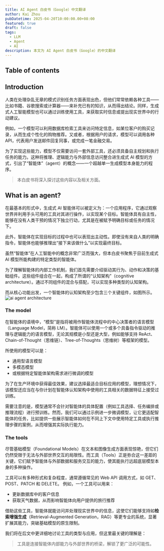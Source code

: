 ```yaml
---
title: AI Agent 白皮书（Google）中文翻译
author: Kai Zhou
pubDatetime: 2025-04-20T10:00:00.00+08:00
featured: true
draft: false
tags:
  - LLM
  - Agent
  - AI
description: 本文为 AI Agent 白皮书（Google）的中文翻译
---
```


## Table of contents

## Introduction

人类在处理杂乱无章的模式识别任务方面表现出色，但他们常常依赖各种工具——比如书籍、谷歌搜索或计算器——来补充已有的知识，从而得出结论。同样，生成式人工智能模型也可以通过训练使用工具，来获取实时信息或提出现实世界中的行动建议。

例如，一个模型可以利用数据库检索工具来访问特定信息，如某位客户的购买记录，从而生成个性化的购物推荐。又或者，根据用户的请求，模型可以调用各种 API，代表用户发送邮件回复同事，或完成一笔金融交易。

为了实现这些能力，模型不仅需要访问一套外部工具，还必须具备自主规划和执行任务的能力。这种将推理、逻辑能力与外部信息访问整合进生成式 AI 模型的方式，引出了“智能体”（agent）的概念——一个超越单一生成模型本身能力的程序。

> 本白皮书将深入探讨这些内容以及相关方面。

## What is an agent?

在最基本的形式中，生成式 AI 智能体可以被定义为：一个应用程序，它通过观察世界并利用手头可用的工具对其进行操作，以实现某个目标。智能体具有自主性，能够在没有人类干预的情况下独立行动，尤其是在被赋予明确目标或任务的情况下。

此外，智能体在实现目标的过程中也可以表现出主动性。即使没有来自人类的明确指令，智能体也能够推理出“接下来该做什么”以实现最终目标。

虽然“智能体”在人工智能中的概念非常广泛而强大，但本白皮书聚焦于目前生成式 AI 模型所能构建的特定类型的智能体。

为了理解智能体的内部工作机制，我们首先需要介绍驱动其行为、动作和决策的基础组件。这些组件组合在一起，构成了所谓的“认知架构”（cognitive architecture）。通过不同组件的混合与搭配，可以实现多种类型的认知架构。

而从核心功能出发，一个智能体的认知架构至少包含三个关键组件，如图所示。
![ai agent architecture](@/assets/images/ai-agent.png)

### The model

在智能体的语境中，“模型”是指将被用作智能体流程中的中心决策者的语言模型（Language Model，简称 LM）。智能体可以使用一个或多个具备指令驱动的推理与逻辑能力的语言模型，无论其规模是小型还是大型，例如能够支持 ReAct、Chain-of-Thought（思维链）、Tree-of-Thoughts（思维树）等框架的模型。

所使用的模型可以是：
- 通用型语言模型
- 多模态模型
- 或根据特定智能体架构需求进行微调的模型

为了在生产环境中获得最佳效果，建议选择最适合目标应用的模型，理想情况下，该模型还应当在与你计划在智能体认知架构中使用的工具相关的数据特征上接受过训练。

需要注意的是，模型通常不会针对智能体的具体配置（例如工具选择、任务编排或推理流程）进行预训练。然而，我们可以通过示例进一步微调模型，让它更适配智能体的任务，比如提供一些展示智能体如何在不同上下文中使用特定工具或执行推理步骤的案例，从而增强其实际执行能力。

### The tools

尽管基础模型（Foundational Models）在文本和图像生成方面表现惊艳，但它们仍然受限于无法与外部世界交互的局限性。而工具（Tools）正是弥合这一差距的关键，它们赋予智能体与外部数据和服务交互的能力，使其能执行远超底层模型本身的多种操作。

工具可以有多种形式和复杂程度，通常遵循常见的 Web API 调用方式，如 GET、POST、PATCH 和 DELETE。
例如，一个工具可以用来：
- 更新数据库中的客户信息
- 获取天气数据，从而影响智能体向用户提供的旅行推荐

借助这些工具，智能体就能访问并处理现实世界中的信息，这使它们能够支持如**检索增强生成**（Retrieval-Augmented Generation，RAG）等更专业的系统，显著扩展其能力，突破基础模型的原生限制。

我们将在后文中更详细地讨论工具的类型与应用，但这里最关键的理解是：

> 工具是连接智能体内部能力与外部世界的桥梁，解锁了更广泛的可能性。
